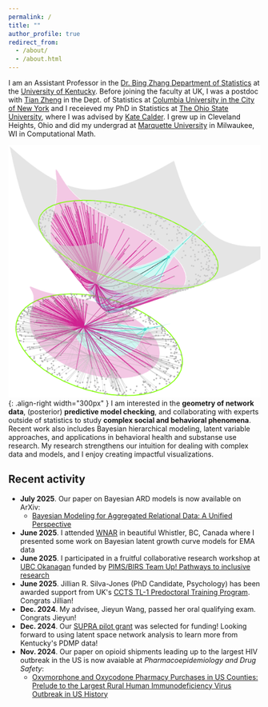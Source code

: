 ```yaml
---
permalink: /
title: ""
author_profile: true
redirect_from: 
  - /about/
  - /about.html
---
```


I am an Assistant Professor in the [Dr. Bing Zhang Department of Statistics](https://stat.as.uky.edu/) at the [University of Kentucky](https://www.uky.edu/). Before joining the faculty at UK, I was a postdoc with [Tian Zheng](https://sites.stat.columbia.edu/tzheng/) in the Dept. of Statistics at [Columbia University in the City of New York](https://www.columbia.edu/) and I receieved my PhD in Statistics at [The Ohio State University](https://www.osu.edu/), where I was advised by [Kate Calder](https://cacalder.com/). I grew up in Cleveland Heights, Ohio and did my undergrad at [Marquette University](https://www.marquette.edu/) in Milwaukee, WI in Computational Math.

![Subset of a simulated network from a hyperbolic latent space](/images/Hyperbola3.png){: .align-right width="300px" } 
I am interested in the **geometry of network data**, (posterior) **predictive model checking**, and collaborating with experts outside of statistics to study **complex social and behavioral phenomena**.  Recent work also includes Bayesian hierarchical modeling, latent variable approaches, and applications in behavioral health and substanse use research. My research strengthens our intuition for dealing with complex data and models, and I enjoy creating impactful visualizations.




Recent activity
-----

* **July 2025**. Our paper on Bayesian ARD models is now available on ArXiv:
    * [Bayesian Modeling for Aggregated Relational Data: A Unified Perspective](https://arxiv.org/abs/2506.21353)
* **June 2025**. I attended [WNAR](https://wnarofibs.wildapricot.org/wnar2025) in beautiful Whistler, BC, Canada where I presented some work on Bayesian latent growth curve models for EMA data
* **June 2025**. I participated in a fruitful collaborative research workshop at [UBC Okanagan](https://ok.ubc.ca/) funded by [PIMS/BIRS Team Up! Pathways to inclusive research](https://www.pims.math.ca/programs/scientific/mentorship-early-career-programs/pimsbirs-team-pathways-inclusive-research)
* **June 2025**. Jillian R. Silva-Jones (PhD Candidate, Psychology) has been awarded support from UK's [CCTS TL-1 Predoctoral Training Program](https://www.ccts.uky.edu/education-training/career-development-and-training-programs/tl1-clinical-translational-science/tl1).  Congrats Jillian!
* **Dec. 2024**. My advisee, Jieyun Wang, passed her oral qualifying exam.  Congrats Jieyun!
* **Dec. 2024**. Our [SUPRA pilot grant](https://research.uky.edu/research-priorities/SUPRA/pilot-grants-faculty) was selected for funding! Looking forward to using latent space network analysis to learn more from Kentucky's PDMP data!
* **Nov. 2024**. Our paper on opioid shipments leading up to the largest HIV outbreak in the US is now avaiable at *Pharmacoepidemiology and Drug Safety*:
    * [Oxymorphone and Oxycodone Pharmacy Purchases in US Counties: Prelude to the Largest Rural Human Immunodeficiency Virus Outbreak in US History](https://onlinelibrary.wiley.com/doi/10.1002/pds.70066)
